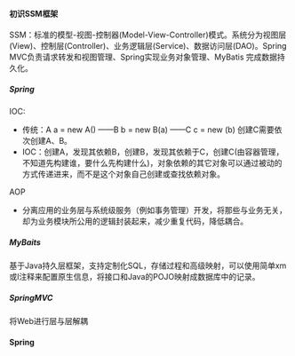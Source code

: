 #### 初识SSM框架

SSM：标准的模型-视图-控制器(Model-View-Controller)模式。系统分为视图层(View)、控制层(Controller)、业务逻辑层(Service)、数据访问层(DAO)。Spring MVC负责请求转发和视图管理、Spring实现业务对象管理、MyBatis  完成数据持久化。

##### 	Spring

IOC:  

- 传统：A a = new A() ——B b = new B(a) ——C c = new (b)  创建C需要依次创建A、B。
- IOC：创建A，发现其依赖B，创建B，发现其依赖于C，创建C(由容器管理，不知道先构建谁，要什么先构建什么)，对象依赖的其它对象可以通过被动的方式传递进来，而不是这个对象自己创建或查找依赖对象。

AOP

- 分离应用的业务层与系统级服务（例如事务管理）开发，将那些与业务无关，却为业务模块所公用的逻辑封装起来，减少重复代码，降低耦合。

##### 	MyBaits

基于Java持久层框架，支持定制化SQL，存储过程和高级映射，可以使用简单xm或l注释来配置原生信息，将接口和Java的POJO映射成数据库中的记录。

##### 	SpringMVC

将Web进行层与层解耦

#### Spring

​	